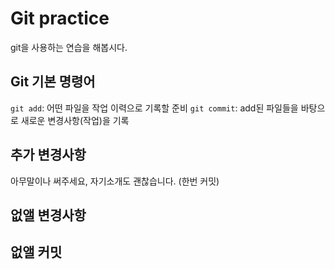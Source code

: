  # Git practice

 git을 사용하는 연습을 해봅시다.

 ## Git 기본 명령어

 `git add`: 어떤 파일을 작업 이력으로 기록할 준비
 `git commit`: add된 파일들을 바탕으로 새로운 변경사항(작업)을 기록

 ## 추가 변경사항

 아무말이나 써주세요, 자기소개도 괜찮습니다. (한번 커밋)

 ## 없앨 변경사항


 ## 없앨 커밋

 